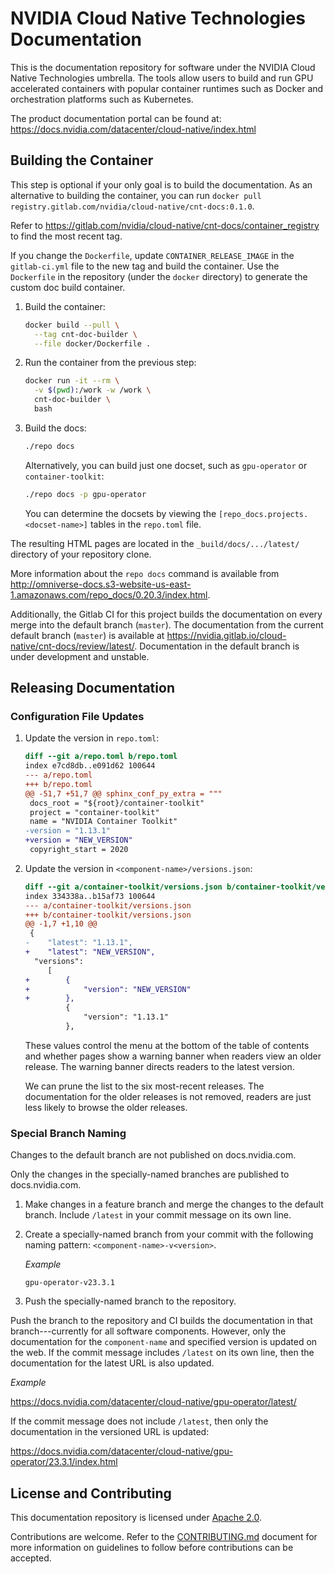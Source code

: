 # NVIDIA Cloud Native Technologies Documentation

This is the documentation repository for software under the NVIDIA Cloud Native Technologies umbrella. The tools allow users to
build and run GPU accelerated containers with popular container runtimes such as Docker and orchestration platforms such as Kubernetes.

The product documentation portal can be found at: https://docs.nvidia.com/datacenter/cloud-native/index.html

## Building the Container

This step is optional if your only goal is to build the documentation.
As an alternative to building the container, you can run `docker pull registry.gitlab.com/nvidia/cloud-native/cnt-docs:0.1.0`.

Refer to <https://gitlab.com/nvidia/cloud-native/cnt-docs/container_registry> to find the most recent tag.

If you change the `Dockerfile`, update `CONTAINER_RELEASE_IMAGE` in the `gitlab-ci.yml` file to the new tag and build the container.
Use the `Dockerfile` in the repository (under the `docker` directory) to generate the custom doc build container.

1. Build the container:

   ```bash
   docker build --pull \
     --tag cnt-doc-builder \
     --file docker/Dockerfile .
   ```

1. Run the container from the previous step:

   ```bash
   docker run -it --rm \
     -v $(pwd):/work -w /work \
     cnt-doc-builder \
     bash
   ```

1. Build the docs:

   ```bash
   ./repo docs
   ```

   Alternatively, you can build just one docset, such as `gpu-operator` or `container-toolkit`:

   ```bash
   ./repo docs -p gpu-operator
   ```

   You can determine the docsets by viewing the `[repo_docs.projects.<docset-name>]` tables in the `repo.toml` file.

The resulting HTML pages are located in the `_build/docs/.../latest/` directory of your repository clone.

More information about the `repo docs` command is available from
<http://omniverse-docs.s3-website-us-east-1.amazonaws.com/repo_docs/0.20.3/index.html>.

Additionally, the Gitlab CI for this project builds the documentation on every merge into the default branch (`master`).
The documentation from the current default branch (`master`) is available at <https://nvidia.gitlab.io/cloud-native/cnt-docs/review/latest/>.
Documentation in the default branch is under development and unstable.

## Releasing Documentation

### Configuration File Updates

1. Update the version in `repo.toml`:

   ```diff
   diff --git a/repo.toml b/repo.toml
   index e7cd8db..e091d62 100644
   --- a/repo.toml
   +++ b/repo.toml
   @@ -51,7 +51,7 @@ sphinx_conf_py_extra = """
    docs_root = "${root}/container-toolkit"
    project = "container-toolkit"
    name = "NVIDIA Container Toolkit"
   -version = "1.13.1"
   +version = "NEW_VERSION"
    copyright_start = 2020
   ```

1. Update the version in `<component-name>/versions.json`:

   ```diff
   diff --git a/container-toolkit/versions.json b/container-toolkit/versions.json
   index 334338a..b15af73 100644
   --- a/container-toolkit/versions.json
   +++ b/container-toolkit/versions.json
   @@ -1,7 +1,10 @@
    {
   -    "latest": "1.13.1",
   +    "latest": "NEW_VERSION",
     "versions":
        [
   +        {
   +            "version": "NEW_VERSION"
   +        },
            {
                "version": "1.13.1"
            },
   ```

   These values control the menu at the bottom of the table of contents and
   whether pages show a warning banner when readers view an older release.
   The warning banner directs readers to the latest version.

   We can prune the list to the six most-recent releases.
   The documentation for the older releases is not removed, readers are just
   less likely to browse the older releases.

### Special Branch Naming

Changes to the default branch are not published on docs.nvidia.com.

Only the changes in the specially-named branches are published to docs.nvidia.com.

1. Make changes in a feature branch and merge the changes to the default branch.
   Include `/latest` in your commit message on its own line.

1. Create a specially-named branch from your commit with the following naming pattern: `<component-name>-v<version>`.

   *Example*

   ```text
   gpu-operator-v23.3.1
   ```

1. Push the specially-named branch to the repository.

Push the branch to the repository and CI builds the documentation in that branch---currently for all software components.
However, only the documentation for the `component-name` and specified version is updated on the web.
If the commit message includes `/latest` on its own line, then the documentation for the latest URL is also updated.

*Example*

<https://docs.nvidia.com/datacenter/cloud-native/gpu-operator/latest/>

If the commit message does not include `/latest`, then only the documentation in the versioned URL is updated:

<https://docs.nvidia.com/datacenter/cloud-native/gpu-operator/23.3.1/index.html>

## License and Contributing

This documentation repository is licensed under [Apache 2.0](https://www.apache.org/licenses/LICENSE-2.0).

Contributions are welcome. Refer to the [CONTRIBUTING.md](https://gitlab.com/nvidia/cloud-native/cnt-docs/-/blob/master/CONTRIBUTING.md) document for more
information on guidelines to follow before contributions can be accepted.
